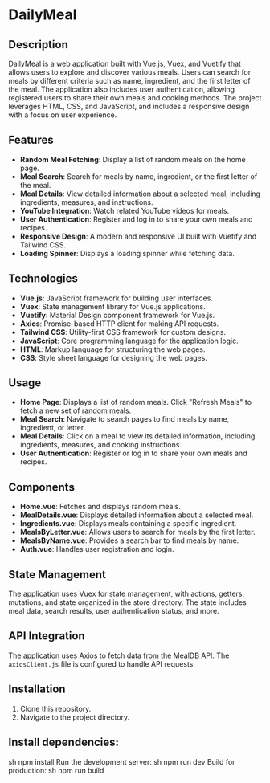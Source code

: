 # DailyMeal

## Description

DailyMeal is a web application built with Vue.js, Vuex, and Vuetify that allows users to explore and discover various meals. Users can search for meals by different criteria such as name, ingredient, and the first letter of the meal. The application also includes user authentication, allowing registered users to share their own meals and cooking methods. The project leverages HTML, CSS, and JavaScript, and includes a responsive design with a focus on user experience.

## Features

- **Random Meal Fetching**: Display a list of random meals on the home page.
- **Meal Search**: Search for meals by name, ingredient, or the first letter of the meal.
- **Meal Details**: View detailed information about a selected meal, including ingredients, measures, and instructions.
- **YouTube Integration**: Watch related YouTube videos for meals.
- **User Authentication**: Register and log in to share your own meals and recipes.
- **Responsive Design**: A modern and responsive UI built with Vuetify and Tailwind CSS.
- **Loading Spinner**: Displays a loading spinner while fetching data.

## Technologies

- **Vue.js**: JavaScript framework for building user interfaces.
- **Vuex**: State management library for Vue.js applications.
- **Vuetify**: Material Design component framework for Vue.js.
- **Axios**: Promise-based HTTP client for making API requests.
- **Tailwind CSS**: Utility-first CSS framework for custom designs.
- **JavaScript**: Core programming language for the application logic.
- **HTML**: Markup language for structuring the web pages.
- **CSS**: Style sheet language for designing the web pages.

## Usage
- **Home Page**: Displays a list of random meals. Click "Refresh Meals" to fetch a new set of random meals.
- **Meal Search**: Navigate to search pages to find meals by name, ingredient, or letter.
- **Meal Details**: Click on a meal to view its detailed information, including ingredients, measures, and cooking instructions.
- **User Authentication**: Register or log in to share your own meals and recipes.

## Components
- **Home.vue**: Fetches and displays random meals.
- **MealDetails.vue**: Displays detailed information about a selected meal.
- **Ingredients.vue**: Displays meals containing a specific ingredient.
- **MealsByLetter.vue**: Allows users to search for meals by the first letter.
- **MealsByName.vue**: Provides a search bar to find meals by name.
- **Auth.vue**: Handles user registration and login.

## State Management
The application uses Vuex for state management, with actions, getters, mutations, and state organized in the store directory. The state includes meal data, search results, user authentication status, and more.

## API Integration
The application uses Axios to fetch data from the MealDB API. The `axiosClient.js` file is configured to handle API requests.

## Installation
1. Clone this repository.
2. Navigate to the project directory.

## Install dependencies:
sh
npm install
Run the development server:
sh
npm run dev
Build for production:
sh
npm run build
